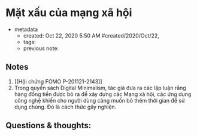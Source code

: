 # Mặt xấu của mạng xã hội

- metadata
	- created: Oct 22, 2020 5:50 AM #created/2020/Oct/22,
	- tags:
	- previous note: 

## Notes
1. [[Hội chứng FOMO P-201121-2143]] 
2. Trong quyển sách Digital Minimalism, tác giả đưa ra các lập luận rằng hàng đống tiền được bỏ ra để xây dựng các Mạng xã hội, các ứng dụng công nghệ khiến cho người dùng càng muốn bỏ thêm thời gian để sử dụng chúng. Đó là cách thức gây nghiện.

## Questions & thoughts:


